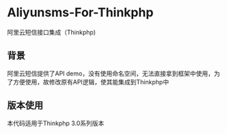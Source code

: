 # Aliyunsms-For-Thinkphp
阿里云短信接口集成（Thinkphp)

## 背景
阿里云短信提供了API demo，没有使用命名空间，无法直接拿到框架中使用，为了方便使用，故修改原有API逻辑，使其能集成到Thinkphp中

## 版本使用
本代码适用于Thinkphp 3.0系列版本
